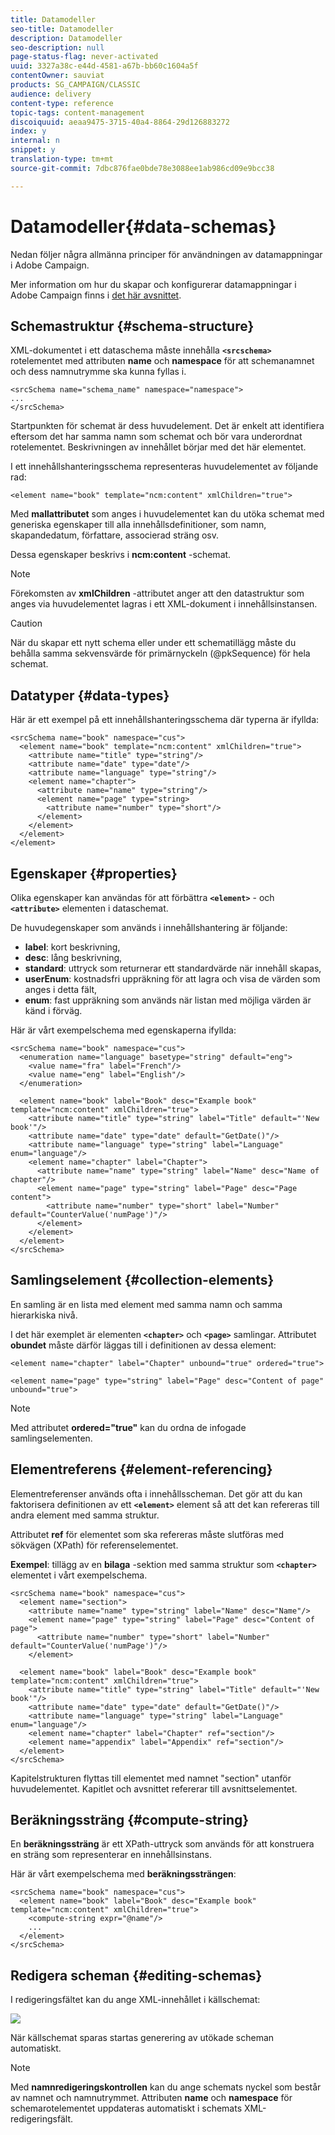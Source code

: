 ```yaml
---
title: Datamodeller
seo-title: Datamodeller
description: Datamodeller
seo-description: null
page-status-flag: never-activated
uuid: 3327a38c-e44d-4581-a67b-bb60c1604a5f
contentOwner: sauviat
products: SG_CAMPAIGN/CLASSIC
audience: delivery
content-type: reference
topic-tags: content-management
discoiquuid: aeaa9475-3715-40a4-8864-29d126883272
index: y
internal: n
snippet: y
translation-type: tm+mt
source-git-commit: 7dbc876fae0bde78e3088ee1ab986cd09e9bcc38

---
```



# Datamodeller{#data-schemas}

Nedan följer några allmänna principer för användningen av datamappningar i Adobe Campaign.

Mer information om hur du skapar och konfigurerar datamappningar i Adobe Campaign finns i [det här avsnittet](../../configuration/using/about-schema-edition.md).

## Schemastruktur {#schema-structure}

XML-dokumentet i ett dataschema måste innehålla **`<srcschema>`** rotelementet med attributen **name** och **namespace** för att schemanamnet och dess namnutrymme ska kunna fyllas i.

```
<srcSchema name="schema_name" namespace="namespace">
...
</srcSchema>
```

Startpunkten för schemat är dess huvudelement. Det är enkelt att identifiera eftersom det har samma namn som schemat och bör vara underordnat rotelementet. Beskrivningen av innehållet börjar med det här elementet.

I ett innehållshanteringsschema representeras huvudelementet av följande rad:

```
<element name="book" template="ncm:content" xmlChildren="true">
```

Med **mallattributet** som anges i huvudelementet kan du utöka schemat med generiska egenskaper till alla innehållsdefinitioner, som namn, skapandedatum, författare, associerad sträng osv.

Dessa egenskaper beskrivs i **ncm:content** -schemat.

>[!NOTE]
>
>Förekomsten av **xmlChildren** -attributet anger att den datastruktur som anges via huvudelementet lagras i ett XML-dokument i innehållsinstansen.

>[!CAUTION]
>
>När du skapar ett nytt schema eller under ett schematillägg måste du behålla samma sekvensvärde för primärnyckeln (@pkSequence) för hela schemat.

## Datatyper {#data-types}

Här är ett exempel på ett innehållshanteringsschema där typerna är ifyllda:

```
<srcSchema name="book" namespace="cus">
  <element name="book" template="ncm:content" xmlChildren="true">
    <attribute name="title" type="string"/>
    <attribute name="date" type="date"/>
    <attribute name="language" type="string"/>
    <element name="chapter">
      <attribute name="name" type="string"/>
      <element name="page" type="string>
        <attribute name="number" type="short"/>
      </element>
    </element>
  </element>
</element>
```

## Egenskaper {#properties}

Olika egenskaper kan användas för att förbättra **`<element>`** - och **`<attribute>`** elementen i dataschemat.

De huvudegenskaper som används i innehållshantering är följande:

* **label**: kort beskrivning,
* **desc**: lång beskrivning,
* **standard**: uttryck som returnerar ett standardvärde när innehåll skapas,
* **userEnum**: kostnadsfri uppräkning för att lagra och visa de värden som anges i detta fält,
* **enum**: fast uppräkning som används när listan med möjliga värden är känd i förväg.

Här är vårt exempelschema med egenskaperna ifyllda:

```
<srcSchema name="book" namespace="cus">
  <enumeration name="language" basetype="string" default="eng">    
    <value name="fra" label="French"/>    
    <value name="eng" label="English"/>   
  </enumeration>

  <element name="book" label="Book" desc="Example book" template="ncm:content" xmlChildren="true">
    <attribute name="title" type="string" label="Title" default="'New book'"/>
    <attribute name="date" type="date" default="GetDate()"/>
    <attribute name="language" type="string" label="Language" enum="language"/>
    <element name="chapter" label="Chapter">
      <attribute name="name" type="string" label="Name" desc="Name of chapter"/>
      <element name="page" type="string" label="Page" desc="Page content">
        <attribute name="number" type="short" label="Number" default="CounterValue('numPage')"/>
      </element>
    </element>
  </element>
</srcSchema>
```

## Samlingselement {#collection-elements}

En samling är en lista med element med samma namn och samma hierarkiska nivå.

I det här exemplet är elementen **`<chapter>`** och **`<page>`** samlingar. Attributet **obundet** måste därför läggas till i definitionen av dessa element:

```
<element name="chapter" label="Chapter" unbound="true" ordered="true">
```

```
<element name="page" type="string" label="Page" desc="Content of page" unbound="true">
```

>[!NOTE]
>
>Med attributet **ordered=&quot;true&quot;** kan du ordna de infogade samlingselementen.

## Elementreferens {#element-referencing}

Elementreferenser används ofta i innehållsscheman. Det gör att du kan faktorisera definitionen av ett **`<element>`** element så att det kan refereras till andra element med samma struktur.

Attributet **ref** för elementet som ska refereras måste slutföras med sökvägen (XPath) för referenselementet.

**Exempel**: tillägg av en **bilaga** -sektion med samma struktur som **`<chapter>`** elementet i vårt exempelschema.

```
<srcSchema name="book" namespace="cus">
  <element name="section">
    <attribute name="name" type="string" label="Name" desc="Name"/>
    <element name="page" type="string" label="Page" desc="Content of page">
      <attribute name="number" type="short" label="Number" default="CounterValue('numPage')"/>
    </element>

  <element name="book" label="Book" desc="Example book" template="ncm:content" xmlChildren="true">
    <attribute name="title" type="string" label="Title" default="'New book'"/>
    <attribute name="date" type="date" default="GetDate()"/>
    <attribute name="language" type="string" label="Language" enum="language"/>
    <element name="chapter" label="Chapter" ref="section"/>
    <element name="appendix" label="Appendix" ref="section"/>
  </element>
</srcSchema>
```

Kapitelstrukturen flyttas till elementet med namnet &quot;section&quot; utanför huvudelementet. Kapitlet och avsnittet refererar till avsnittselementet.

## Beräkningssträng {#compute-string}

En **beräkningssträng** är ett XPath-uttryck som används för att konstruera en sträng som representerar en innehållsinstans.

Här är vårt exempelschema med **beräkningssträngen**:

```
<srcSchema name="book" namespace="cus">
  <element name="book" label="Book" desc="Example book" template="ncm:content" xmlChildren="true">
    <compute-string expr="@name"/>
    ...
  </element>
</srcSchema>
```

## Redigera scheman {#editing-schemas}

I redigeringsfältet kan du ange XML-innehållet i källschemat:

![](assets/d_ncs_integration_schema_edition.png)

När källschemat sparas startas generering av utökade scheman automatiskt.

>[!NOTE]
>
>Med **namnredigeringskontrollen** kan du ange schemats nyckel som består av namnet och namnutrymmet. Attributen **name** och **namespace** för schemarotelementet uppdateras automatiskt i schemats XML-redigeringsfält.
